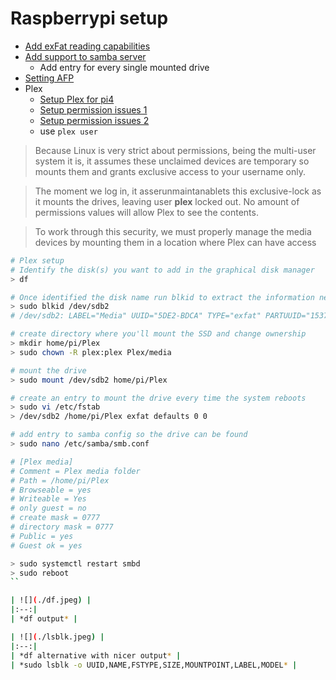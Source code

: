 # Raspberrypi setup

- [Add exFat reading capabilities](https://pimylifeup.com/raspberry-pi-exfat/)
- [Add support to samba server](https://pimylifeup.com/raspberry-pi-samba/)
    - Add entry for every single mounted drive
- [Setting AFP](https://pimylifeup.com/raspberry-pi-afp/)
- Plex
  - [Setup Plex for pi4](https://pimylifeup.com/raspberry-pi-plex-server/)
  - [Setup permission issues 1](https://www.clarkle.com/notes/install-plex-raspberry-pi/)
  - [Setup permission issues 2](https://forums.plex.tv/t/using-ext-ntfs-or-other-format-drives-internal-or-external-on-linux/198544)
  - use `plex user`

> Because Linux is very strict about permissions, being the multi-user system it is, it assumes these unclaimed devices are temporary so mounts them and grants exclusive access to your username only. 

> The moment we log in, it asserunmaintanablets this exclusive-lock as it mounts the drives, leaving user **plex** locked out. No amount of permissions values will allow Plex to see the contents. 

> To work through this security, we must properly manage the media devices by mounting them in a location where Plex can have access

```bash
# Plex setup
# Identify the disk(s) you want to add in the graphical disk manager
> df

# Once identified the disk name run blkid to extract the information needed
> sudo blkid /dev/sdb2
# /dev/sdb2: LABEL="Media" UUID="5DE2-BDCA" TYPE="exfat" PARTUUID="153700ac-00ef-44d3-9f86-e03d8c0bf744"

# create directory where you'll mount the SSD and change ownership
> mkdir home/pi/Plex
> sudo chown -R plex:plex Plex/media

# mount the drive
> sudo mount /dev/sdb2 home/pi/Plex

# create an entry to mount the drive every time the system reboots
> sudo vi /etc/fstab
> /dev/sdb2 /home/pi/Plex exfat defaults 0 0

# add entry to samba config so the drive can be found
> sudo nano /etc/samba/smb.conf

# [Plex media]
# Comment = Plex media folder
# Path = /home/pi/Plex
# Browseable = yes
# Writeable = Yes
# only guest = no
# create mask = 0777
# directory mask = 0777
# Public = yes
# Guest ok = yes

> sudo systemctl restart smbd
> sudo reboot
``

| ![](./df.jpeg) |
|:--:|
| *df output* |

| ![](./lsblk.jpeg) |
|:--:|
| *df alternative with nicer output* |
| *sudo lsblk -o UUID,NAME,FSTYPE,SIZE,MOUNTPOINT,LABEL,MODEL* |
